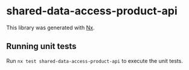 # shared-data-access-product-api

This library was generated with [Nx](https://nx.dev).

## Running unit tests

Run `nx test shared-data-access-product-api` to execute the unit tests.
